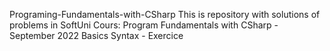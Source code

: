 Programing-Fundamentals-with-CSharp
This is repository with solutions of problems in SoftUni Cours: Program Fundamentals with CSharp - September 2022
Basics Syntax - Exercice

